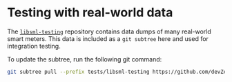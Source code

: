 # Testing with real-world data

The [`libsml-testing`](https://github.com/devZer0/libsml-testing) repository contains data dumps of many real-world smart meters. This data is included as a `git subtree` here and used for integration testing.

To update the subtree, run the following git command:

```bash
git subtree pull --prefix tests/libsml-testing https://github.com/devZer0/libsml-testing.git master --squash
```